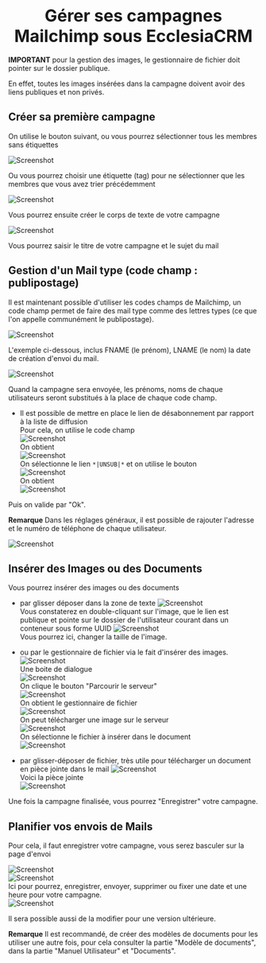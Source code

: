 
# <center><big>Gérer ses campagnes Mailchimp sous Ecclesia**CRM** </big></center>

**IMPORTANT** pour la gestion des images, le gestionnaire de fichier doit pointer sur le dossier publique.

En effet, toutes les images insérées dans la campagne doivent avoir des liens publiques et non privés.

## Créer sa première campagne

On utilise le bouton suivant, ou vous pourrez sélectionner tous les membres sans étiquettes

![Screenshot](../../img/mailchimp/campaignCreation.png)

Ou vous pourrez choisir une étiquette (tag) pour ne sélectionner que les membres que vous avez trier précédemment

![Screenshot](../../img/mailchimp/campaignCreation_1.png)

Vous pourrez ensuite créer le corps de texte de votre campagne

![Screenshot](../../img/mailchimp/campaignCreation1.png)

Vous pourrez saisir le titre de votre campagne et le sujet du mail

## Gestion d'un Mail type (code champ : publipostage)

Il est maintenant possible d'utiliser les codes champs de Mailchimp, un code champ permet de faire des mail type comme des lettres types (ce que l'on appelle communément le publipostage).

![Screenshot](../../img/mailchimp/campaignCreation3.png)

L'exemple ci-dessous, inclus FNAME (le prénom), LNAME (le nom) la date de création d'envoi du mail.

![Screenshot](../../img/mailchimp/campaignCreation4.png)

Quand la campagne sera envoyée, les prénoms, noms de chaque utilisateurs seront substitués à la place de chaque code champ.

- Il est possible de mettre en place le lien de désabonnement par rapport à la liste de diffusion<br>
Pour cela, on utilise le code champ<br>
 ![Screenshot](../../img/mailchimp/campaignCreationUnsubscribe1.png)<br>
On obtient<br>
![Screenshot](../../img/mailchimp/campaignCreationUnsubscribe2.png)<br>
On sélectionne le lien ````*|UNSUB|*```` et on utilise le bouton <br>
 ![Screenshot](../../img/mailchimp/campaignCreationUnsubscribe3.png)<br>
On obtient<br>
![Screenshot](../../img/mailchimp/campaignCreationUnsubscribe4.png)

Puis on valide par "Ok".

**Remarque** Dans les réglages généraux, il est possible de rajouter l'adresse et le numéro de téléphone de chaque utilisateur.

![Screenshot](../../img/mailchimp/mailchimpaddressphonesettings.png)

## Insérer des Images ou des Documents

Vous pourrez insérer des images ou des documents

- par glisser déposer dans la zone de texte
![Screenshot](../../img/mailchimp/campaignCreation2.png)<br>
Vous constaterez en double-cliquant sur l'image, que le lien est publique et pointe sur le dossier de l'utilisateur courant dans un conteneur sous forme UUID
![Screenshot](../../img/mailchimp/campaignImageInsertion.png)<br>
Vous pourrez ici, changer la taille de l'image.
- ou par le gestionnaire de fichier via le fait d'insérer des images.<br>
![Screenshot](../../img/mailchimp/insertcampaignimagebrowse1.png)<br>
Une boite de dialogue<br>
![Screenshot](../../img/mailchimp/insertcampaignimagebrowse2.png)<br>
On clique le bouton "Parcourir le serveur"<br>
![Screenshot](../../img/mailchimp/insertcampaignimagebrowse3.png)<br>
On obtient le gestionnaire de fichier<br>
![Screenshot](../../img/mailchimp/insertcampaignimagebrowse4.png)<br>
On peut télécharger une image sur le serveur<br>
![Screenshot](../../img/mailchimp/insertcampaignimagebrowse5.png)<br>
On sélectionne le fichier à insérer dans le document<br>
![Screenshot](../../img/mailchimp/insertcampaignimagebrowse6.png)<br>

- par glisser-déposer de fichier, très utile pour télécharger un document en pièce jointe dans le mail
![Screenshot](../../img/mailchimp/mailchimpDocInsert1.png)<br>
Voici la pièce jointe<br>
![Screenshot](../../img/mailchimp/mailchimpDocInsert2.png)<br>

Une fois la campagne finalisée, vous pourrez "Enregistrer" votre campagne.

## Planifier vos envois de Mails

Pour cela, il faut enregistrer votre campagne, vous serez basculer sur la page d'envoi

![Screenshot](../../img/mailchimp/campaignplanification1.png)<br>
![Screenshot](../../img/mailchimp/campaignplanification2.png)<br>
Ici pour pourrez, enregistrer, envoyer, supprimer ou fixer une date et une heure pour votre campagne.<br>
![Screenshot](../../img/mailchimp/campaignplanification3.png)<br>

Il sera possible aussi de la modifier pour une version ultérieure.

**Remarque** Il est recommandé, de créer des modèles de documents pour les utiliser une autre fois, pour cela consulter la partie "Modèle de documents", dans la partie "Manuel Utilisateur" et "Documents".

